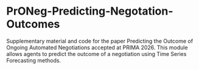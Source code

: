 # PrONeg-Predicting-Negotation-Outcomes
Supplementary material and code for the paper Predicting the Outcome of Ongoing Automated Negotiations accepted at PRIMA 2026. This module allows agents to predict the outcome of a negotiation using Time Series Forecasting methods.
